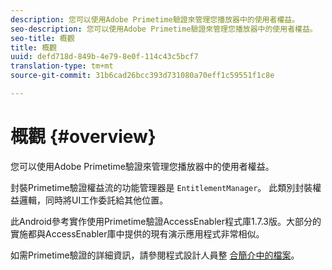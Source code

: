 ```yaml
---
description: 您可以使用Adobe Primetime驗證來管理您播放器中的使用者權益。
seo-description: 您可以使用Adobe Primetime驗證來管理您播放器中的使用者權益。
seo-title: 概觀
title: 概觀
uuid: defd718d-849b-4e79-8e0f-114c43c5bcf7
translation-type: tm+mt
source-git-commit: 31b6cad26bcc393d731080a70eff1c59551f1c8e

---
```



# 概觀 {#overview}

您可以使用Adobe Primetime驗證來管理您播放器中的使用者權益。

封裝Primetime驗證權益流的功能管理器是 `EntitlementManager`。 此類別封裝權益邏輯，同時將UI工作委託給其他位置。

此Android參考實作使用Primetime驗證AccessEnabler程式庫1.7.3版。大部分的實施都與AccessEnabler庫中提供的現有演示應用程式非常相似。

如需Primetime驗證的詳細資訊，請參閱程式設計人員整 [合簡介中的檔案](https://tve.helpdocsonline.com/introduction-to-programmer-integration)。
